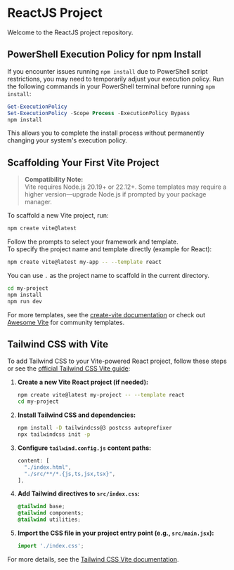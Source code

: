 # ReactJS Project

Welcome to the ReactJS project repository.



## PowerShell Execution Policy for npm Install

If you encounter issues running `npm install` due to PowerShell script restrictions, you may need to temporarily adjust your execution policy. Run the following commands in your PowerShell terminal before running `npm install`:

```powershell
Get-ExecutionPolicy
Set-ExecutionPolicy -Scope Process -ExecutionPolicy Bypass
npm install
```

This allows you to complete the install process without permanently changing your system's execution policy.

## Scaffolding Your First Vite Project

> **Compatibility Note:**  
> Vite requires Node.js 20.19+ or 22.12+. Some templates may require a higher version—upgrade Node.js if prompted by your package manager.

To scaffold a new Vite project, run:

```bash
npm create vite@latest
```

Follow the prompts to select your framework and template.  
To specify the project name and template directly (example for React):

```bash
npm create vite@latest my-app -- --template react
```

You can use `.` as the project name to scaffold in the current directory.


```bash
cd my-project
npm install
npm run dev
```

For more templates, see the [create-vite documentation](https://vitejs.dev/guide/#scaffolding-your-first-vite-project) or check out [Awesome Vite](https://github.com/vitejs/awesome-vite) for community templates.


## Tailwind CSS with Vite

To add Tailwind CSS to your Vite-powered React project, follow these steps or see the [official Tailwind CSS Vite guide](https://tailwindcss.com/docs/guides/vite):

1. **Create a new Vite React project (if needed):**
    ```bash
    npm create vite@latest my-project -- --template react
    cd my-project
    ```

2. **Install Tailwind CSS and dependencies:**
    ```bash
    npm install -D tailwindcss@3 postcss autoprefixer
    npx tailwindcss init -p
    ```

3. **Configure `tailwind.config.js` content paths:**
    ```js
    content: [
      "./index.html",
      "./src/**/*.{js,ts,jsx,tsx}",
    ],
    ```

4. **Add Tailwind directives to `src/index.css`:**
    ```css
    @tailwind base;
    @tailwind components;
    @tailwind utilities;
    ```

5. **Import the CSS file in your project entry point (e.g., `src/main.jsx`):**
    ```js
    import './index.css';
    ```

For more details, see the [Tailwind CSS Vite documentation](https://tailwindcss.com/docs/guides/vite).
